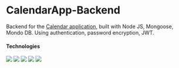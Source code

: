 # CalendarApp-Backend

Backend for the [Calendar application](https://github.com/ralfId/CalendarApp), built with Node JS, Mongoose, Mondo DB. Using authentication, password encryption, JWT.


#### Technologies
 ![](https://img.shields.io/badge/JavaScript-323330?style=for-the-badge&logo=javascript&logoColor=F7DF1E)  ![](https://img.shields.io/badge/Heroku-430098?style=for-the-badge&logo=heroku&logoColor=white) ![](https://img.shields.io/badge/Node.js-339933?style=for-the-badge&logo=nodedotjs&logoColor=white) ![](https://img.shields.io/badge/JWT-000000?style=for-the-badge&logo=JSON%20web%20tokens&logoColor=white)  ![](https://img.shields.io/badge/MongoDB-4EA94B?style=for-the-badge&logo=mongodb&logoColor=white) 
